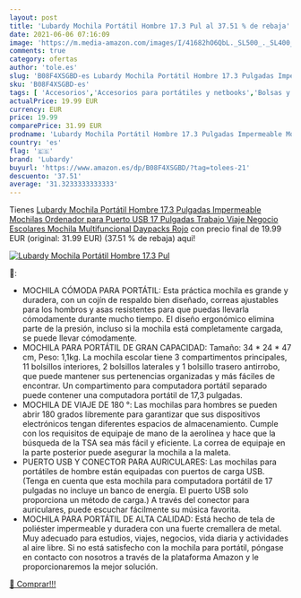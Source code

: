 ```yaml
---
layout: post
title: 'Lubardy Mochila Portátil Hombre 17.3 Pul al 37.51 % de rebaja'
date: 2021-06-06 07:16:09
image: 'https://m.media-amazon.com/images/I/41682hO6QbL._SL500_._SL400_.jpg'
comments: true
category: ofertas
author: 'tole.es'
slug: 'B08F4XSGBD-es Lubardy Mochila Portátil Hombre 17.3 Pulgadas Impermeable...'
sku: 'B08F4XSGBD-es'
tags: [ 'Accesorios','Accesorios para portátiles y netbooks','Bolsas y fundas para portátiles y netbooks','Informática','Mochilas para portátiles y netbooks','lubardy','mochila', ]
actualPrice: 19.99 EUR
currency: EUR
price: 19.99
comparePrice: 31.99 EUR
prodname: 'Lubardy Mochila Portátil Hombre 17.3 Pulgadas Impermeable Mochilas Ordenador para Puerto USB 17 Pulgadas Trabajo Viaje Negocio Escolares Mochila Multifuncional Daypacks Rojo'
country: 'es'
flag: '🇪🇸'
brand: 'Lubardy'
buyurl: 'https://www.amazon.es/dp/B08F4XSGBD/?tag=tolees-21'
descuento: '37.51'
average: '31.3233333333333'
---
```


Tienes [Lubardy Mochila Portátil Hombre 17.3 Pulgadas Impermeable Mochilas Ordenador para Puerto USB 17 Pulgadas Trabajo Viaje Negocio Escolares Mochila Multifuncional Daypacks Rojo](https://www.amazon.es/dp/B08F4XSGBD/?tag=tolees-21) con precio final de  19.99 EUR (original: 31.99 EUR) (37.51 %  de rebaja) aqui!

[![Lubardy Mochila Portátil Hombre 17.3 Pul](https://m.media-amazon.com/images/I/41682hO6QbL._SL500_._SL400_.jpg)](https://www.amazon.es/dp/B08F4XSGBD/?tag=tolees-21)

🔎:

- MOCHILA CÓMODA PARA PORTÁTIL: Esta práctica mochila es grande y duradera, con un cojín de respaldo bien diseñado, correas ajustables para los hombros y asas resistentes para que puedas llevarla cómodamente durante mucho tiempo. El diseño ergonómico elimina parte de la presión, incluso si la mochila está completamente cargada, se puede llevar cómodamente.
- MOCHILA PARA PORTÁTIL DE GRAN CAPACIDAD: Tamaño: 34 * 24 * 47 cm, Peso: 1,1kg. La mochila escolar tiene 3 compartimentos principales, 11 bolsillos interiores, 2 bolsillos laterales y 1 bolsillo trasero antirrobo, que puede mantener sus pertenencias organizadas y más fáciles de encontrar. Un compartimento para computadora portátil separado puede contener una computadora portátil de 17,3 pulgadas.
- MOCHILA DE VIAJE DE 180 °: Las mochilas para hombres se pueden abrir 180 grados libremente para garantizar que sus dispositivos electrónicos tengan diferentes espacios de almacenamiento. Cumple con los requisitos de equipaje de mano de la aerolínea y hace que la búsqueda de la TSA sea más fácil y eficiente. La correa de equipaje en la parte posterior puede asegurar la mochila a la maleta.
- PUERTO USB Y CONECTOR PARA AURICULARES: Las mochilas para portátiles de hombre están equipadas con puertos de carga USB. (Tenga en cuenta que esta mochila para computadora portátil de 17 pulgadas no incluye un banco de energía. El puerto USB solo proporciona un método de carga.) A través del conector para auriculares, puede escuchar fácilmente su música favorita.
- MOCHILA PARA PORTÁTIL DE ALTA CALIDAD: Está hecho de tela de poliéster impermeable y duradera con una fuerte cremallera de metal. Muy adecuado para estudios, viajes, negocios, vida diaria y actividades al aire libre. Si no está satisfecho con la mochila para portátil, póngase en contacto con nosotros a través de la plataforma Amazon y le proporcionaremos la mejor solución.

[🛒 Comprar!!!](https://www.amazon.es/dp/B08F4XSGBD/?tag=tolees-21)
